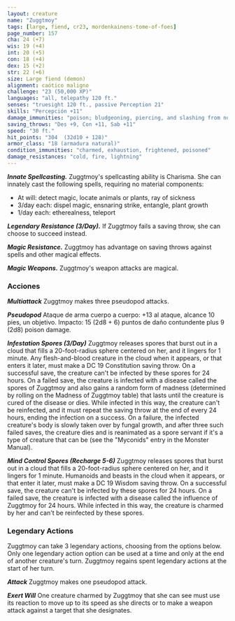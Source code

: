 ```yaml
---
layout: creature
name: "Zuggtmoy"
tags: [large, fiend, cr23, mordenkainens-tome-of-foes]
page_number: 157
cha: 24 (+7)
wis: 19 (+4)
int: 20 (+5)
con: 18 (+4)
dex: 15 (+2)
str: 22 (+6)
size: Large fiend (demon)
alignment: caótico maligno
challenge: "23 (50,000 XP)"
languages: "all, telepathy 120 ft."
senses: "truesight 120 ft., passive Perception 21"
skills: "Percepción +11"
damage_immunities: "poison; bludgeoning, piercing, and slashing from nonmagical attacks"
saving_throws: "Des +9, Con +11, Sab +11"
speed: "30 ft."
hit_points: "304  (32d10 + 128)"
armor_class: "18 (armadura natural)"
condition_immunities: "charmed, exhaustion, frightened, poisoned"
damage_resistances: "cold, fire, lightning"
---
```


***Innate Spellcasting.*** Zuggtmoy's spellcasting ability is Charisma. She can innately cast the following spells, requiring no material components:
* At will: detect magic, locate animals or plants, ray of sickness
* 3/day each: dispel magic, ensnaring strike, entangle, plant growth
* 1/day each: etherealness, teleport

***Legendary Resistance (3/Day).*** If Zuggtmoy fails a saving throw, she can choose to succeed instead.

***Magic Resistance.*** Zuggtmoy has advantage on saving throws against spells and other magical effects.

***Magic Weapons.*** Zuggtmoy's weapon attacks are magical.

### Acciones

***Multiattack*** Zuggtmoy makes three pseudopod attacks.

***Pseudopod*** Ataque de arma cuerpo a cuerpo: +13 al ataque, alcance 10 pies, un objetivo. Impacto: 15 (2d8 + 6) puntos de daño contundente plus 9 (2d8) poison damage.

***Infestation Spores (3/Day)*** Zuggtmoy releases spores that burst out in a cloud that fills a 20-foot-radius sphere centered on her, and it lingers for 1 minute. Any flesh-and-blood creature in the cloud when it appears, or that enters it later, must make a DC 19 Constitution saving throw. On a successful save, the creature can't be infected by these spores for 24 hours. On a failed save, the creature is infected with a disease called the spores of Zuggtmoy and also gains a random form of madness (determined by rolling on the Madness of Zuggtmoy table) that lasts until the creature is cured of the disease or dies. While infected in this way, the creature can't be reinfected, and it must repeat the saving throw at the end of every 24 hours, ending the infection on a success. On a failure, the infected creature's body is slowly taken over by fungal growth, and after three such failed saves, the creature dies and is reanimated as a spore servant if it's a type of creature that can be (see the "Myconids" entry in the Monster Manual).

***Mind Control Spores (Recharge 5-6)*** Zuggtmoy releases spores that burst out in a cloud that fills a 20-foot-radius sphere centered on her, and it lingers for 1 minute. Humanoids and beasts in the cloud when it appears, or that enter it later, must make a DC 19 Wisdom saving throw. On a successful save, the creature can't be infected by these spores for 24 hours. On a failed save, the creature is infected with a disease called the influence of Zuggtmoy for 24 hours. While infected in this way, the creature is charmed by her and can't be reinfected by these spores.

### Legendary Actions

Zuggtmoy can take 3 legendary actions, choosing from the options below. Only one legendary action option can be used at a time and only at the end of another creature's turn. Zuggtmoy regains spent legendary actions at the start of her turn.

***Attack*** Zuggtmoy makes one pseudopod attack.

***Exert Will*** One creature charmed by Zuggtmoy that she can see must use its reaction to move up to its speed as she directs or to make a weapon attack against a target that she designates.